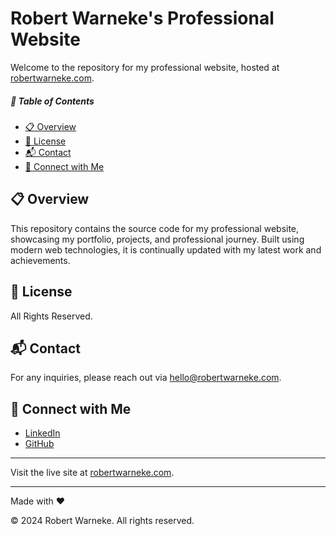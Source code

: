# Robert Warneke's Professional Website

Welcome to the repository for my professional website, hosted at [robertwarneke.com](https://robertwarneke.com).

##### 📑 Table of Contents
- [📋 Overview](#-overview)
- [📜 License](#-license)
- [📬 Contact](#-contact)
- [🤝 Connect with Me](#-connect-with-me)

## 📋 Overview
This repository contains the source code for my professional website, showcasing my portfolio, projects, and professional journey. Built using modern web technologies, it is continually updated with my latest work and achievements.

## 📜 License
All Rights Reserved.

## 📬 Contact
For any inquiries, please reach out via [hello@robertwarneke.com](mailto:hello@robertwarneke.com).

## 🤝 Connect with Me
- [LinkedIn](https://www.linkedin.com/in/robert-warneke)
- [GitHub](https://github.com/robert-warneke)

---

Visit the live site at [robertwarneke.com](https://robertwarneke.com).

---

Made with ❤️

© 2024 Robert Warneke. All rights reserved.